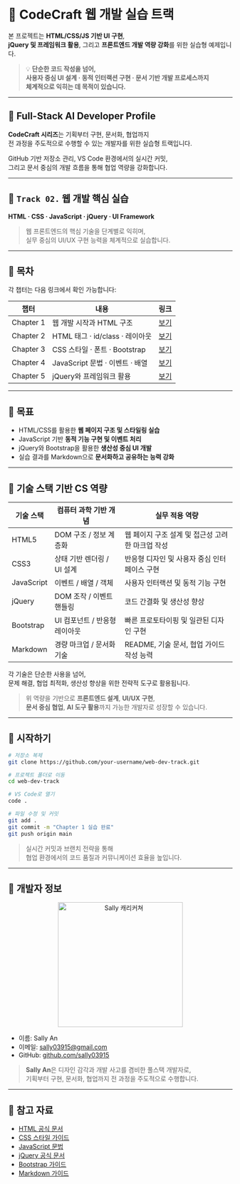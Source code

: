 # 🚀 CodeCraft 웹 개발 실습 트랙

본 프로젝트는 **HTML/CSS/JS 기반 UI 구현**,  
**jQuery 및 프레임워크 활용**, 그리고 **프론트엔드 개발 역량 강화**를 위한 실습형 예제입니다.

> 💡 **단순한 코드 작성을 넘어,  
> 사용자 중심 UI 설계 · 동적 인터랙션 구현 · 문서 기반 개발 프로세스까지  
> 체계적으로 익히는 데 목적이 있습니다.**

---

## 📌 Full-Stack AI Developer Profile

**CodeCraft 시리즈**는 기획부터 구현, 문서화, 협업까지  
전 과정을 주도적으로 수행할 수 있는 개발자를 위한 실습형 트랙입니다.

GitHub 기반 저장소 관리, VS Code 환경에서의 실시간 커밋,  
그리고 문서 중심의 개발 흐름을 통해 협업 역량을 강화합니다.

---

## 📌 `Track 02.` 웹 개발 핵심 실습  
**HTML · CSS · JavaScript · jQuery · UI Framework**

> 웹 프론트엔드의 핵심 기술을 단계별로 익히며,  
> 실무 중심의 UI/UX 구현 능력을 체계적으로 실습합니다.

---

## 📌 목차  
각 챕터는 다음 링크에서 확인 가능합니다:

| 챕터 | 내용 | 링크 |
|------|------|------|
| Chapter 1 | 웹 개발 시작과 HTML 구조 | [보기](https://sally03915.github.io/stackventure_250825/002_html+css+js/marp002_1_html) |
| Chapter 2 | HTML 태그 · id/class · 레이아웃 | [보기](https://sally03915.github.io/stackventure_250825/002_html+css+js/marp002_2_html_layout) |
| Chapter 3 | CSS 스타일 · 폰트 · Bootstrap | [보기](https://sally03915.github.io/stackventure_250825/002_html+css+js/marp002_3_css_bootstrap) |
| Chapter 4 | JavaScript 문법 · 이벤트 · 배열 | [보기](https://sally03915.github.io/stackventure_250825/002_html+css+js/marp002_4_js_event_array) |
| Chapter 5 | jQuery와 프레임워크 활용 | [보기](https://sally03915.github.io/stackventure_250825/002_html+css+js/marp002_5_jquery_framework) |

---

## 📌 목표  
- HTML/CSS를 활용한 **웹 페이지 구조 및 스타일링 실습**  
- JavaScript 기반 **동적 기능 구현 및 이벤트 처리**  
- jQuery와 Bootstrap을 활용한 **생산성 중심 UI 개발**  
- 실습 결과를 Markdown으로 **문서화하고 공유하는 능력 강화**

---

## 📌 기술 스택 기반 CS 역량

| 기술 스택     | 컴퓨터 과학 기반 개념       | 실무 적용 역량 |
|---------------|-----------------------------|----------------|
| HTML5         | DOM 구조 / 정보 계층화      | 웹 페이지 구조 설계 및 접근성 고려한 마크업 작성 |
| CSS3          | 상태 기반 렌더링 / UI 설계  | 반응형 디자인 및 사용자 중심 인터페이스 구현 |
| JavaScript    | 이벤트 / 배열 / 객체        | 사용자 인터랙션 및 동적 기능 구현 |
| jQuery        | DOM 조작 / 이벤트 핸들링    | 코드 간결화 및 생산성 향상 |
| Bootstrap     | UI 컴포넌트 / 반응형 레이아웃 | 빠른 프로토타이핑 및 일관된 디자인 구현 |
| Markdown      | 경량 마크업 / 문서화 기술   | README, 기술 문서, 협업 가이드 작성 능력 |

각 기술은 단순한 사용을 넘어,  
문제 해결, 협업 최적화, 생산성 향상을 위한 전략적 도구로 활용됩니다.

> 위 역량을 기반으로 **프론트엔드 설계**, **UI/UX 구현**,  
> **문서 중심 협업**, **AI 도구 활용**까지 가능한 개발자로 성장할 수 있습니다.

---

## 📌 시작하기

```bash
# 저장소 복제
git clone https://github.com/your-username/web-dev-track.git

# 프로젝트 폴더로 이동
cd web-dev-track

# VS Code로 열기
code .
```

```bash
# 파일 수정 및 커밋
git add .
git commit -m "Chapter 1 실습 완료"
git push origin main
```

> 실시간 커밋과 브랜치 전략을 통해  
> 협업 환경에서의 코드 품질과 커뮤니케이션 효율을 높입니다.

---

## 📌 개발자 정보

<div align="center">
  <img src="./images/sally_web.png" alt="Sally 캐리커쳐" width="280"/>
</div>

- 이름: Sally An  
- 이메일: sally03915@gmail.com  
- GitHub: [github.com/sally03915](https://github.com/sally03915)  

> **Sally An**은 디자인 감각과 개발 사고를 겸비한 풀스택 개발자로,  
> 기획부터 구현, 문서화, 협업까지 전 과정을 주도적으로 수행합니다.

---

## 📌 참고 자료

- [HTML 공식 문서](https://developer.mozilla.org/ko/docs/Web/HTML)  
- [CSS 스타일 가이드](https://developer.mozilla.org/ko/docs/Web/CSS)  
- [JavaScript 문법](https://developer.mozilla.org/ko/docs/Web/JavaScript)  
- [jQuery 공식 문서](https://api.jquery.com/)  
- [Bootstrap 가이드](https://getbootstrap.com/docs/)  
- [Markdown 가이드](https://www.markdownguide.org/basic-syntax/)

